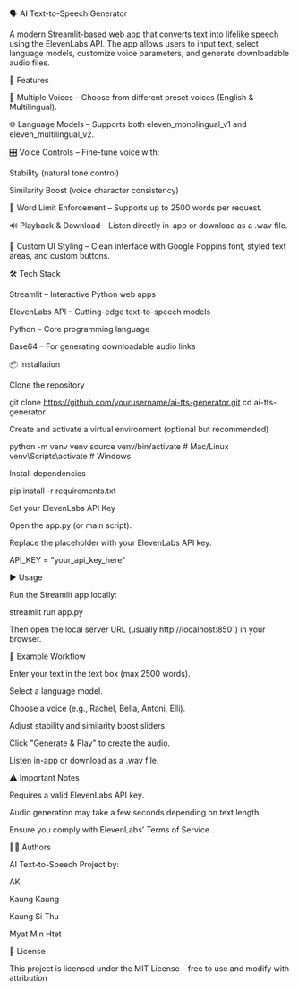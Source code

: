 🗣️ AI Text-to-Speech Generator

A modern Streamlit-based web app that converts text into lifelike speech using the ElevenLabs API. The app allows users to input text, select language models, customize voice parameters, and generate downloadable audio files.

🚀 Features

🎤 Multiple Voices – Choose from different preset voices (English & Multilingual).

🌐 Language Models – Supports both eleven_monolingual_v1 and eleven_multilingual_v2.

🎛️ Voice Controls – Fine-tune voice with:

Stability (natural tone control)

Similarity Boost (voice character consistency)

📝 Word Limit Enforcement – Supports up to 2500 words per request.

🔊 Playback & Download – Listen directly in-app or download as a .wav file.

🎨 Custom UI Styling – Clean interface with Google Poppins font, styled text areas, and custom buttons.

🛠️ Tech Stack

Streamlit
 – Interactive Python web apps

ElevenLabs API
 – Cutting-edge text-to-speech models

Python
 – Core programming language

Base64
 – For generating downloadable audio links

📦 Installation

Clone the repository

git clone https://github.com/yourusername/ai-tts-generator.git
cd ai-tts-generator


Create and activate a virtual environment (optional but recommended)

python -m venv venv
source venv/bin/activate   # Mac/Linux
venv\Scripts\activate      # Windows


Install dependencies

pip install -r requirements.txt


Set your ElevenLabs API Key

Open the app.py (or main script).

Replace the placeholder with your ElevenLabs API key:

API_KEY = "your_api_key_here"

▶️ Usage

Run the Streamlit app locally:

streamlit run app.py


Then open the local server URL (usually http://localhost:8501) in your browser.

📖 Example Workflow

Enter your text in the text box (max 2500 words).

Select a language model.

Choose a voice (e.g., Rachel, Bella, Antoni, Elli).

Adjust stability and similarity boost sliders.

Click "Generate & Play" to create the audio.

Listen in-app or download as a .wav file.

⚠️ Important Notes

Requires a valid ElevenLabs API key.

Audio generation may take a few seconds depending on text length.

Ensure you comply with ElevenLabs’ Terms of Service
.

👨‍💻 Authors

AI Text-to-Speech Project by:

AK

Kaung Kaung

Kaung Si Thu

Myat Min Htet

📜 License

This project is licensed under the MIT License – free to use and modify with attribution
